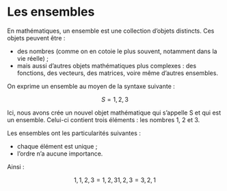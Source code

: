 # Les ensembles

En mathématiques, un ensemble est une collection d’objets distincts. Ces objets peuvent être :

- des nombres (comme on en cotoie le plus souvent, notamment dans la vie réelle) ;
- mais aussi d’autres objets mathématiques plus complexes : des fonctions, des vecteurs, des matrices, voire même d’autres ensembles.

On exprime un ensemble au moyen de la syntaxe suivante :

$$
S = {1, 2, 3}
$$

Ici, nous avons crée un nouvel objet mathématique qui s’appelle S et qui est un ensemble. Celui-ci contient trois éléments : les nombres 1, 2 et 3.

Les ensembles ont les particularités suivantes :

- chaque élément est unique ;
- l’ordre n’a aucune importance.

Ainsi :

$$
{1, 1, 2, 3} = {1, 2, 3}
{1, 2, 3} = {3, 2, 1}
$$
